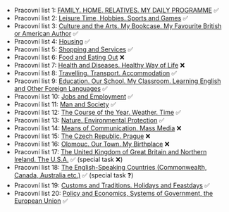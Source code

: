 - Pracovní list 1: [FAMILY. HOME. RELATIVES. MY DAILY PROGRAMME](01.md) ✅
- Pracovní list 2: [Leisure Time, Hobbies. Sports and Games](02.md) ✅
- Pracovní list 3: [Culture and the Arts. My Bookcase. My Favourite British or American Author](03.md) ✅
- Pracovní list 4: [Housing](04.md) ✅
- Pracovní list 5: [Shopping and Services](05.md) ✅
- Pracovní list 6: [Food and Eating Out](06.md) ❌
- Pracovní list 7: [Health and Diseases. Healthy Way of Life](07.md) ❌
- Pracovní list 8: [Travelling. Transport. Accommodation](08.md) ✅
- Pracovní list 9: [Education. Our School. My Classroom. Learning English and Other Foreign Languages](09.md) ✅
- Pracovní list 10: [Jobs and Employment](10.md) ✅
- Pracovní list 11: [Man and Society](11.md) ✅
- Pracovní list 12: [The Course of the Year. Weather. Time](12.md) ✅
- Pracovní list 13: [Nature. Environmental Protection](13.md) ✅
- Pracovní list 14: [Means of Communication. Mass Media](14.md) ❌
- Pracovní list 15: [The Czech Republic. Prague](15.md) ❌
- Pracovní list 16: [Olomouc. Our Town. My Birthplace](16.md) ❌
- Pracovní list 17: [The United Kingdom of Great Britain and Northern Ireland. The U.S.A.](17.md) ✅ (special task ❌)
- Pracovní list 18: [The English-Speaking Countries (Commonwealth, Canada, Australia etc.)](18.md) ✅ (special task ❓)
- Pracovní list 19: [Customs and Traditions. Holidays and Feastdays](19.md) ✅
- Pracovní list 20: [Policy and Economics, Systems of Government, the European Union](20.md) ✅
